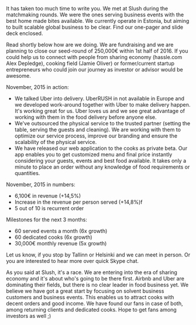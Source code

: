 It has taken too much time to write you. We met at Slush during the matchmaking rounds. We were the ones serving business events with the best home made bites available. We currently operate in Estonia, but aiming to built scalable global business to be clear. Find our one-pager and slide deck enclosed.

Read shortly below how are we doing. We are fundraising and we are planning to close our seed-round of 250,000€ within 1st half of 2016. If you could help us to connect with people from sharing economy (hassle.com Alex Depledge), cooking field (Jamie Oliver) or former/current startup entrepreneurs who could join our journey as investor or advisor would be awesome.

November, 2015 in action:
* We talked Uber into delivery. UberRUSH in not available in Europe and we developed work-around together with Uber to make delivery happen. It's working great for us. Uber loves us and we see great advantage of working with them in the food delivery before anyone else.
* We've outsourced the physical service to the trusted partner (setting the table, serving the guests and cleaning). We are working with them to optimize our service process, improve our branding and ensure the scalability of the physical service.
* We have released our web application to the cooks as private beta. Our app enables you to get customized menu and final price instantly considering your guests, events and best food available. It takes only a minute to place an order without any knowledge of food requirements or quantities.

November, 2015 in numbers:
* 6,100€ in revenue (+14,5%)
* Increase in the revenue per person served (+14,8%)f
* 5 out of 10 is recurrent order

Milestones for the next 3 months:
* 60 served events a month (6x growth)
* 60 dedicated cooks (6x growth)
* 30,000€ monthly revenue (5x growth)

Let us know, if you stop by Tallinn or Helsinki and we can meet in person. Or you are interested to hear more over quick Skype chat.

As you said at Slush, it's a race. We are entering into the era of sharing economy and it's about who's going to be there first. Airbnb and Uber are dominating their fields, but there is no clear leader in food business yet. We believe we have got a great start by focusing on solvent business customers and business events. This enables us to attract cooks with decent orders and good income. We have found our fans in case of both, among returning clients and dedicated cooks. Hope to get fans among investors as well ;)
